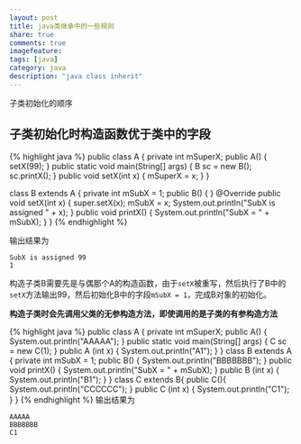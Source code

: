```yaml
---
layout: post
title: java类继承中的一些规则
share: true
comments: true
imagefeature:
tags: [java]
category: java
description: "java class inherit"
---
```


子类初始化的顺序

<!--more-->

## 子类初始化时构造函数优于类中的字段

{% highlight java %}
public class A {
	private int mSuperX;
	public A() {
		setX(99);
	}
	public static void main(String[] args) {
		B sc = new B();
		sc.printX();
	}
	public void setX(int x) {
		mSuperX = x;
	}
}

class B extends A {
	private int mSubX = 1;
	public B() {
	}
	@Override
	public void setX(int x) {
		super.setX(x);
		mSubX = x;
		System.out.println("SubX is assigned " + x);
	}
	public void printX() {
		System.out.println("SubX = " + mSubX);
	}
}
{%  endhighlight %}

输出结果为

	SubX is assigned 99
	1

构造子类B需要先是与偶那个A的构造函数，由于`setX`被重写，然后执行了B中的`setX`方法输出99，然后初始化B中的字段`mSubX = 1`，完成B对象的初始化。


**构造子类时会先调用父类的无参构造方法，即使调用的是子类的有参构造方法**

{% highlight java %}
public class A {
	private int mSuperX;
	public A() {
		System.out.println("AAAAA");
	}
	public static void main(String[] args) {
		C sc = new C(1);
	}
	public A (int x) {
		System.out.println("A1");
	}
}
class B extends A {
	private int mSubX = 1;
	public B() {
		System.out.println("BBBBBBB");
	}
	public void printX() {
		System.out.println("SubX = " + mSubX);
	}
	public B (int x) {
		System.out.println("B1");
	}
}
class C extends B{
	public C(){
		System.out.println("CCCCCC");
	}
	public C (int x) {
		System.out.println("C1");
	}
}
{% endhighlight %}
输出结果为

	
	AAAAA
	BBBBBBB
	C1



